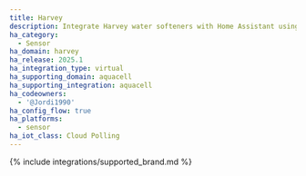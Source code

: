 ```yaml
---
title: Harvey
description: Integrate Harvey water softeners with Home Assistant using the AquaCell integration.
ha_category:
  - Sensor
ha_domain: harvey
ha_release: 2025.1
ha_integration_type: virtual
ha_supporting_domain: aquacell
ha_supporting_integration: aquacell
ha_codeowners:
  - '@Jordi1990'
ha_config_flow: true
ha_platforms:
  - sensor
ha_iot_class: Cloud Polling
---
```


{% include integrations/supported_brand.md %}
